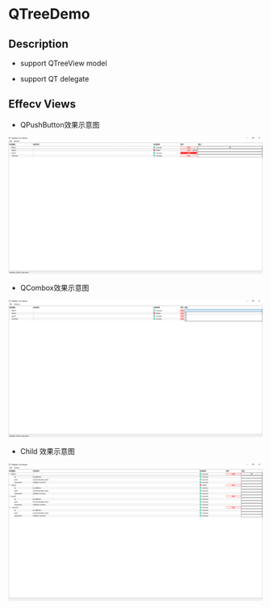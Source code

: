 # QTreeDemo

## Description

* support QTreeView model

* support QT delegate

## Effecv Views

+ QPushButton效果示意图

![QCombox效果示意图](./view/treeview_button.png) 

+ QCombox效果示意图

![QCombox效果示意图](./view/treeview_combox.png) 

+ Child 效果示意图

![Child 效果示意图](./view/treeview_child.png) 